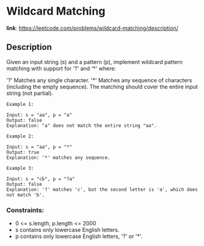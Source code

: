 # Wildcard Matching

**link**: https://leetcode.com/problems/wildcard-matching/description/

## Description

Given an input string (s) and a pattern (p), implement wildcard pattern matching with support for '?' and '*' where:

'?' Matches any single character.
'*' Matches any sequence of characters (including the empty sequence).
The matching should cover the entire input string (not partial).

```
Example 1:

Input: s = "aa", p = "a"
Output: false
Explanation: "a" does not match the entire string "aa".
```

```
Example 2:

Input: s = "aa", p = "*"
Output: true
Explanation: '*' matches any sequence.
```

```
Example 3:

Input: s = "cb", p = "?a"
Output: false
Explanation: '?' matches 'c', but the second letter is 'a', which does not match 'b'.
```

### Constraints:

* 0 <= s.length, p.length <= 2000
* s contains only lowercase English letters.
* p contains only lowercase English letters, '?' or '*'.
